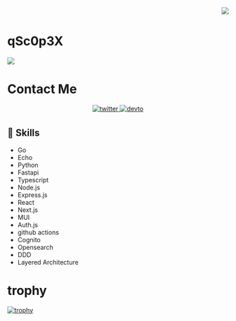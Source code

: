<div align="right">
  <img src="https://komarev.com/ghpvc/?username=qSc0p3X" />
</div>

# qSc0p3X　　
![](https://github-profile-summary-cards.vercel.app/api/cards/profile-details?username=qSc0p3X&theme=2077)

# Contact Me
<div align="center">
<a href="https://twitter.com/qSc0p3X" target="_blank">
<img src=https://img.shields.io/badge/twitter-%2300acee.svg?&style=for-the-badge&logo=twitter&logoColor=white alt=twitter style="margin-bottom: 5px;" />
</a>  
<a href="https://dev.to/qsc0p3x" target="_blank">
<img src=https://img.shields.io/badge/dev.to-%2308090A.svg?&style=for-the-badge&logo=dev.to&logoColor=white alt=devto style="margin-bottom: 5px;" />
</a>  
</div>  



## 🌱 Skills

- Go
- Echo
- Python
- Fastapi
- Typescript
- Node.js
- Express.js
- React
- Next.js
- MUI
- Auth.js
- github actions
- Cognito
- Opensearch
- DDD
- Layered Architecture


# trophy
[![trophy](https://github-profile-trophy.vercel.app/?username=qSc0p3X&theme=radical&column=7
)](https://github.com/ryo-ma/github-profile-trophy)
